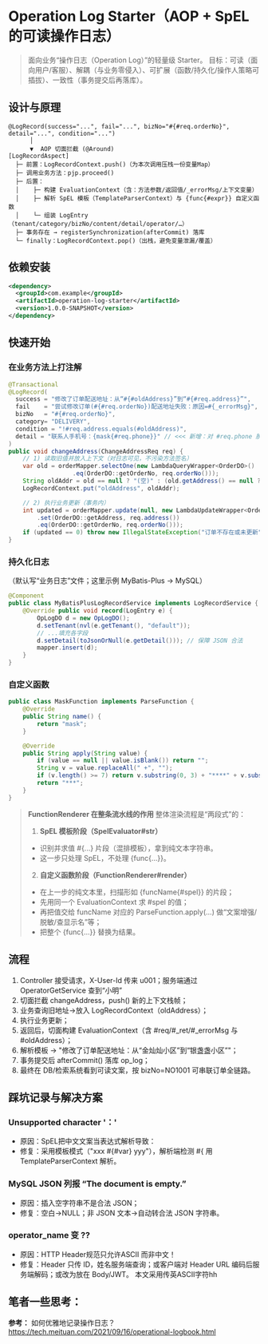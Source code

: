 # Operation Log Starter（AOP + SpEL 的可读操作日志）

> 面向业务“操作日志（Operation Log）”的轻量级 Starter。
> 目标：可读（面向用户/客服）、解耦（与业务零侵入）、可扩展（函数/持久化/操作人策略可插拔）、一致性（事务提交后再落库）。

## 设计与原理
```less
@LogRecord(success="...", fail="...", bizNo="#{#req.orderNo}", detail="...", condition="...")
      │
      ▼  AOP 切面拦截 (@Around)
[LogRecordAspect]
  ├─ 前置：LogRecordContext.push()（为本次调用压栈一份变量Map）
  ├─ 调用业务方法：pjp.proceed()
  ├─ 后置：
  │    ├─ 构建 EvaluationContext（含：方法参数/返回值/_errorMsg/上下文变量）
  │    ├─ 解析 SpEL 模板（TemplateParserContext）与 {func{#expr}} 自定义函数
  │    └─ 组装 LogEntry（tenant/category/bizNo/content/detail/operator/…）
  ├─ 事务存在 → registerSynchronization(afterCommit) 落库
  └─ finally：LogRecordContext.pop()（出栈，避免变量泄漏/覆盖）
```

## 依赖安装
```xml
<dependency>
  <groupId>com.example</groupId>
  <artifactId>operation-log-starter</artifactId>
  <version>1.0.0-SNAPSHOT</version>
</dependency>
```

## 快速开始

### 在业务方法上打注解
```java
@Transactional
@LogRecord(
  success = "修改了订单配送地址：从“#{#oldAddress}”到“#{#req.address}”",
  fail    = "尝试修改订单(#{#req.orderNo})配送地址失败：原因=#{_errorMsg}",
  bizNo   = "#{#req.orderNo}",
  category= "DELIVERY",
  condition = "!#req.address.equals(#oldAddress)",
  detail = "联系人手机号：{mask{#req.phone}}" // <<< 新增：对 #req.phone 脱敏
)
public void changeAddress(ChangeAddressReq req) {
    // 1) 读取旧值并放入上下文（对日志可见，不污染方法签名）
    var old = orderMapper.selectOne(new LambdaQueryWrapper<OrderDO>()
                  .eq(OrderDO::getOrderNo, req.orderNo()));
    String oldAddr = old == null ? "(空)" : (old.getAddress() == null ? "(空)" : old.getAddress());
    LogRecordContext.put("oldAddress", oldAddr);

    // 2) 执行业务更新（事务内）
    int updated = orderMapper.update(null, new LambdaUpdateWrapper<OrderDO>()
        .set(OrderDO::getAddress, req.address())
        .eq(OrderDO::getOrderNo, req.orderNo()));
    if (updated == 0) throw new IllegalStateException("订单不存在或未更新");
}

```

### 持久化日志
（默认写“业务日志”文件；这里示例 MyBatis-Plus → MySQL）

```java
@Component
public class MyBatisPlusLogRecordService implements LogRecordService {
    @Override public void record(LogEntry e) {
        OpLogDO d = new OpLogDO();
        d.setTenant(nvl(e.getTenant(), "default"));
        // ...填充各字段
        d.setDetail(toJsonOrNull(e.getDetail())); // 保障 JSON 合法
        mapper.insert(d);
    }
}
```

### 自定义函数

```java
public class MaskFunction implements ParseFunction {
    @Override
    public String name() {
        return "mask";
    }

    @Override
    public String apply(String value) {
        if (value == null || value.isBlank()) return "";
        String v = value.replaceAll(" +", "");
        if (v.length() >= 7) return v.substring(0, 3) + "****" + v.substring(v.length() - 4);
        return "***";
    }
}
```

> **FunctionRenderer 在整条流水线的作用**
> 整体渲染流程是“两段式”的：
> 1. **SpEL 模板阶段（SpelEvaluator#str）**
>   - 识别并求值 #{...} 片段（混排模板），拿到纯文本字符串。
>   - 这一步只处理 SpEL，不处理 {func{...}}。
> 2. **自定义函数阶段（FunctionRenderer#render）**
>   - 在上一步的纯文本里，扫描形如 {funcName{#spel}} 的片段；
>   - 先用同一个 EvaluationContext 求 #spel 的值；
>   - 再把值交给 funcName 对应的 ParseFunction.apply(...) 做“文案增强/脱敏/查显示名”等；
>   - 把整个 {func{...}} 替换为结果。

## 流程
1. Controller 接受请求，X-User-Id 传来 u001；服务端通过 OperatorGetService 查到“小明”
2. 切面拦截 changeAddress，push() 新的上下文栈帧；
3. 业务查询旧地址→放入 LogRecordContext（oldAddress）；
4. 执行业务更新；
5. 返回后，切面构建 EvaluationContext（含 #req/#_ret/#_errorMsg 与 #oldAddress）；
6. 解析模板 → "修改了订单配送地址：从“金灿灿小区”到“银盏盏小区”"；
7. 事务提交后 afterCommit() 落库 op_log；
8. 最终在 DB/检索系统看到可读文案，按 bizNo=NO1001 可串联订单全链路。

## 踩坑记录与解决方案

### Unsupported character '：'
- 原因：SpEL把中文文案当表达式解析导致：
- 修复：采用模板模式（"xxx #{#var} yyy"），解析端检测 #{ 用 TemplateParserContext 解析。

### MySQL JSON 列报 “The document is empty.”
- 原因：插入空字符串不是合法 JSON；
- 修复：空白→NULL；非 JSON 文本→自动转合法 JSON 字符串。

### operator_name 变 ??
- 原因：HTTP Header规范只允许ASCII 而非中文！
- 修复：Header 只传 ID，姓名服务端查询；或客户端对 Header URL 编码后服务端解码；或改为放在 Body/JWT。
本文采用传英ASCII字符hh

## 笔者一些思考：



**参考：**
如何优雅地记录操作日志？
https://tech.meituan.com/2021/09/16/operational-logbook.html